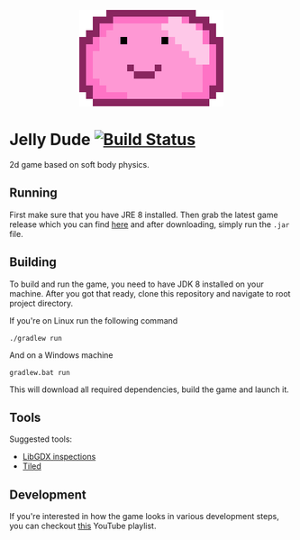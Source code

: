 <p align="center">
  <img src="logo.png"/>
</p>

# Jelly Dude [![Build Status](https://travis-ci.org/Edvinas01/jelly-dude.svg?branch=master)](https://travis-ci.org/Edvinas01/jelly-dude)
2d game based on soft body physics.

## Running
First make sure that you have JRE 8 installed. Then grab the latest game release which you can find [here](https://github.com/Edvinas01/jelly-dude/releases/latest) and after downloading, simply run the `.jar` file.

## Building
To build and run the game, you need to have JDK 8 installed on your machine. After you got that ready, clone this
repository and navigate to root project directory.

If you're on Linux run the following command
```
./gradlew run
```

And on a Windows machine
```
gradlew.bat run
```

This will download all required dependencies, build the game and launch it.

## Tools
Suggested tools:
* [LibGDX inspections](https://plugins.jetbrains.com/plugin/8509-libgdx-inspections)
* [Tiled](http://www.mapeditor.org/)

## Development
If you're interested in how the game looks in various development steps, you can checkout
[this](https://www.youtube.com/playlist?list=PL5No3sH5hcxuFBLlb_7-5g6G21-uueiQf) YouTube playlist.
